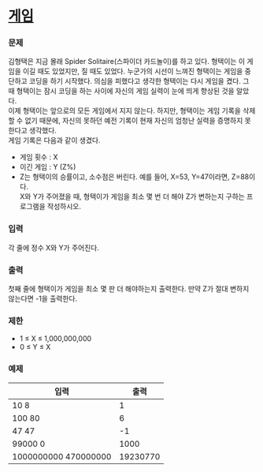 # [게임](https://www.acmicpc.net/problem/1072)  
  
### 문제  
  
김형택은 지금 몰래 Spider Solitaire(스파이더 카드놀이)를 하고 있다. 형택이는 이 게임을 이길 때도 있었지만, 질 때도 있었다. 누군가의 시선이 느껴진 형택이는 게임을 중단하고 코딩을 하기 시작했다. 의심을 피했다고 생각한 형택이는 다시 게임을 켰다. 그 때 형택이는 잠시 코딩을 하는 사이에 자신의 게임 실력이 눈에 띄게 향상된 것을 알았다.  
이제 형택이는 앞으로의 모든 게임에서 지지 않는다. 하지만, 형택이는 게임 기록을 삭제 할 수 없기 때문에, 자신의 못하던 예전 기록이 현재 자신의 엄청난 실력을 증명하지 못한다고 생각했다.  
게임 기록은 다음과 같이 생겼다.  
 - 게임 횟수 : X  
 - 이긴 게임 : Y (Z%)  
 - Z는 형택이의 승률이고, 소수점은 버린다. 예를 들어, X=53, Y=47이라면, Z=88이다.  
X와 Y가 주어졌을 때, 형택이가 게임을 최소 몇 번 더 해야 Z가 변하는지 구하는 프로그램을 작성하시오.  
  
### 입력  
  
각 줄에 정수 X와 Y가 주어진다.  
  
### 출력  
  
첫째 줄에 형택이가 게임을 최소 몇 판 더 해야하는지 출력한다. 만약 Z가 절대 변하지 않는다면 -1을 출력한다.  
  
### 제한  
  
 - 1 ≤ X ≤ 1,000,000,000  
 - 0 ≤ Y ≤ X  
  
### 예제  
  
|입력|출력|
|---|---|
|10 8|1|
|100 80|6|
|47 47|-1|
|99000 0|1000|
|1000000000 470000000|19230770|
